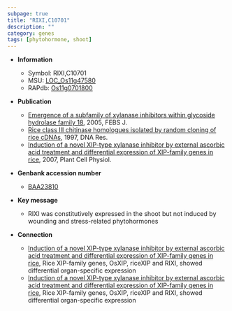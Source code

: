 ```yaml
---
subpage: true
title: "RIXI,C10701"
description: ""
category: genes
tags: [phytohormone, shoot]
---
```


* **Information**  
    + Symbol: RIXI,C10701  
    + MSU: [LOC_Os11g47580](http://rice.plantbiology.msu.edu/cgi-bin/ORF_infopage.cgi?orf=LOC_Os11g47580)  
    + RAPdb: [Os11g0701800](http://rapdb.dna.affrc.go.jp/viewer/gbrowse_details/irgsp1?name=Os11g0701800)  

* **Publication**  
    + [Emergence of a subfamily of xylanase inhibitors within glycoside hydrolase family 18](http://www.ncbi.nlm.nih.gov/pubmed?term=Emergence+of+a+subfamily+of+xylanase+inhibitors+within+glycoside+hydrolase+family+18%5BTitle%5D), 2005, FEBS J.
    + [Rice class III chitinase homologues isolated by random cloning of rice cDNAs](http://www.ncbi.nlm.nih.gov/pubmed?term=Rice+class+III+chitinase+homologues+isolated+by+random+cloning+of+rice+cDNAs%5BTitle%5D), 1997, DNA Res.
    + [Induction of a novel XIP-type xylanase inhibitor by external ascorbic acid treatment and differential expression of XIP-family genes in rice](http://www.ncbi.nlm.nih.gov/pubmed?term=Induction+of+a+novel+XIP-type+xylanase+inhibitor+by+external+ascorbic+acid+treatment+and+differential+expression+of+XIP-family+genes+in+rice%5BTitle%5D), 2007, Plant Cell Physiol.

* **Genbank accession number**  
    + [BAA23810](http://www.ncbi.nlm.nih.gov/nuccore/BAA23810)

* **Key message**  
    + RIXI was constitutively expressed in the shoot but not induced by wounding and stress-related phytohormones

* **Connection**  
    + [Induction of a novel XIP-type xylanase inhibitor by external ascorbic acid treatment and differential expression of XIP-family genes in rice](http://www.ncbi.nlm.nih.gov/pubmed?term=Induction+of+a+novel+XIP-type+xylanase+inhibitor+by+external+ascorbic+acid+treatment+and+differential+expression+of+XIP-family+genes+in+rice%5BTitle%5D), Rice XIP-family genes, OsXIP, riceXIP and RIXI, showed differential organ-specific expression
    + [Induction of a novel XIP-type xylanase inhibitor by external ascorbic acid treatment and differential expression of XIP-family genes in rice](http://www.ncbi.nlm.nih.gov/pubmed?term=Induction+of+a+novel+XIP-type+xylanase+inhibitor+by+external+ascorbic+acid+treatment+and+differential+expression+of+XIP-family+genes+in+rice%5BTitle%5D), Rice XIP-family genes, OsXIP, riceXIP and RIXI, showed differential organ-specific expression



